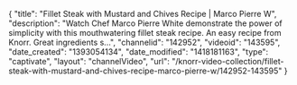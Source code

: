 {
    "title": "Fillet Steak with Mustard and Chives Recipe | Marco Pierre W",
    "description": "Watch Chef Marco Pierre White demonstrate the power of simplicity with this mouthwatering fillet steak recipe. An easy recipe from Knorr. Great ingredients s...",
    "channelid": "142952",
    "videoid": "143595",
    "date_created": "1393054134",
    "date_modified": "1418181163",
    "type": "captivate",
    "layout": "channelVideo",
    "url": "\/knorr-video-collection\/fillet-steak-with-mustard-and-chives-recipe-marco-pierre-w\/142952-143595"
}